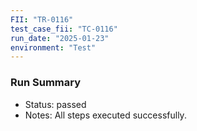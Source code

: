 ```yaml
---
FII: "TR-0116"
test_case_fii: "TC-0116"
run_date: "2025-01-23"
environment: "Test"
---
```


### Run Summary
- Status: passed
- Notes: All steps executed successfully.
